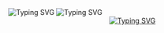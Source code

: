 <img src="https://readme-typing-svg.demolab.com?font=Black+Ops+One&size=50&pause=1000&color=FF0000&center=true&width=910&height=100&lines=CREATED+BY+HACKLINK+TECH.INC" alt="Typing SVG" />

<img src="https://readme-typing-svg.demolab.com?font=Black+Ops+One&size=50&pause=1000&color=FF0000&center=true&width=910&height=100&lines=THIS+IS+ROVER-MD" alt="Typing SVG" />

<div align="center">
  <a href="https://git.io/typing-svg">
    <img src="https://readme-typing-svg.demolab.com?font=Black+Ops+One&size=50&pause=1000&color=0000FF&center=true&width=910&height=100&lines=HOLLA+THIS+IS+ROVER-MD;MULTI+DEVICE+WHATSAPP+BOT;MADE+TO+HELP+WHATSAPP+USERS;STAR+AND+FORK+THE+REPO;CREATED+BY+CONWAY" alt="Typing SVG" />
